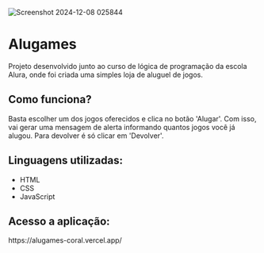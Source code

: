 ![Screenshot 2024-12-08 025844](https://github.com/user-attachments/assets/caf5e90c-a889-4541-99a1-1c2124276136)
<h1>Alugames</h1>
<p>Projeto desenvolvido junto ao curso de lógica de programação da escola Alura, onde foi criada uma simples loja de aluguel de jogos.</p>
<h2>Como funciona?</h2>
<p>Basta escolher um dos jogos oferecidos e clica no botão 'Alugar'. Com isso, vai gerar uma mensagem de alerta informando quantos jogos você já alugou. Para devolver é só clicar em 'Devolver'.</p>
<h2>Linguagens utilizadas:</h2>
<ul>
  <li>HTML</li>
  <li>CSS</li>
  <li>JavaScript</li>
</ul>
<h2>Acesso a aplicação:</h2>
https://alugames-coral.vercel.app/
